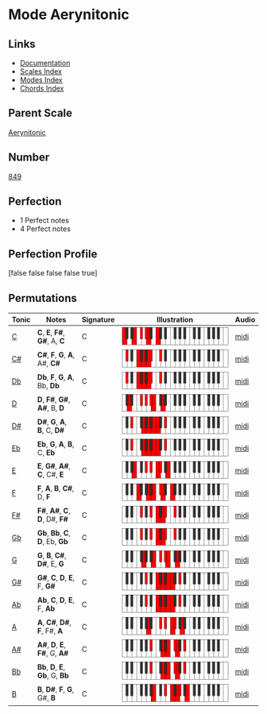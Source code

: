 # Mode Aerynitonic

## Links

- [Documentation](index.md)
- [Scales Index](Scales.md)
- [Modes Index](Modes.md)
- [Chords Index](Chords.md)

## Parent Scale

[Aerynitonic](ScaleAerynitonic.md)

## Number

[849](https://ianring.com/musictheory/scales/849)

## Perfection

- 1 Perfect notes
- 4 Perfect notes

## Perfection Profile

[false false false false true]

## Permutations

| Tonic | Notes | Signature | Illustration | Audio |
|-------|-------|-----------|--------------|-------|
| [C](ModeCNaturalAerynitonic.md) | **C**, **E**, **F#**, **G#**, A, **C** | C | ![CNaturalAerynitonic](ModeCNaturalAerynitonic.png) | [midi](https://github.com/edipermadi/music/blob/main/docs/ModeCNaturalAerynitonic.mid?raw=true) |
| [C#](ModeCSharpAerynitonic.md) | **C#**, **F**, **G**, **A**, A#, **C#** | C | ![CSharpAerynitonic](ModeCSharpAerynitonic.png) | [midi](https://github.com/edipermadi/music/blob/main/docs/ModeCSharpAerynitonic.mid?raw=true) |
| [Db](ModeDFlatAerynitonic.md) | **Db**, **F**, **G**, **A**, Bb, **Db** | C | ![DFlatAerynitonic](ModeDFlatAerynitonic.png) | [midi](https://github.com/edipermadi/music/blob/main/docs/ModeDFlatAerynitonic.mid?raw=true) |
| [D](ModeDNaturalAerynitonic.md) | **D**, **F#**, **G#**, **A#**, B, **D** | C | ![DNaturalAerynitonic](ModeDNaturalAerynitonic.png) | [midi](https://github.com/edipermadi/music/blob/main/docs/ModeDNaturalAerynitonic.mid?raw=true) |
| [D#](ModeDSharpAerynitonic.md) | **D#**, **G**, **A**, **B**, C, **D#** | C | ![DSharpAerynitonic](ModeDSharpAerynitonic.png) | [midi](https://github.com/edipermadi/music/blob/main/docs/ModeDSharpAerynitonic.mid?raw=true) |
| [Eb](ModeEFlatAerynitonic.md) | **Eb**, **G**, **A**, **B**, C, **Eb** | C | ![EFlatAerynitonic](ModeEFlatAerynitonic.png) | [midi](https://github.com/edipermadi/music/blob/main/docs/ModeEFlatAerynitonic.mid?raw=true) |
| [E](ModeENaturalAerynitonic.md) | **E**, **G#**, **A#**, **C**, C#, **E** | C | ![ENaturalAerynitonic](ModeENaturalAerynitonic.png) | [midi](https://github.com/edipermadi/music/blob/main/docs/ModeENaturalAerynitonic.mid?raw=true) |
| [F](ModeFNaturalAerynitonic.md) | **F**, **A**, **B**, **C#**, D, **F** | C | ![FNaturalAerynitonic](ModeFNaturalAerynitonic.png) | [midi](https://github.com/edipermadi/music/blob/main/docs/ModeFNaturalAerynitonic.mid?raw=true) |
| [F#](ModeFSharpAerynitonic.md) | **F#**, **A#**, **C**, **D**, D#, **F#** | C | ![FSharpAerynitonic](ModeFSharpAerynitonic.png) | [midi](https://github.com/edipermadi/music/blob/main/docs/ModeFSharpAerynitonic.mid?raw=true) |
| [Gb](ModeGFlatAerynitonic.md) | **Gb**, **Bb**, **C**, **D**, Eb, **Gb** | C | ![GFlatAerynitonic](ModeGFlatAerynitonic.png) | [midi](https://github.com/edipermadi/music/blob/main/docs/ModeGFlatAerynitonic.mid?raw=true) |
| [G](ModeGNaturalAerynitonic.md) | **G**, **B**, **C#**, **D#**, E, **G** | C | ![GNaturalAerynitonic](ModeGNaturalAerynitonic.png) | [midi](https://github.com/edipermadi/music/blob/main/docs/ModeGNaturalAerynitonic.mid?raw=true) |
| [G#](ModeGSharpAerynitonic.md) | **G#**, **C**, **D**, **E**, F, **G#** | C | ![GSharpAerynitonic](ModeGSharpAerynitonic.png) | [midi](https://github.com/edipermadi/music/blob/main/docs/ModeGSharpAerynitonic.mid?raw=true) |
| [Ab](ModeAFlatAerynitonic.md) | **Ab**, **C**, **D**, **E**, F, **Ab** | C | ![AFlatAerynitonic](ModeAFlatAerynitonic.png) | [midi](https://github.com/edipermadi/music/blob/main/docs/ModeAFlatAerynitonic.mid?raw=true) |
| [A](ModeANaturalAerynitonic.md) | **A**, **C#**, **D#**, **F**, F#, **A** | C | ![ANaturalAerynitonic](ModeANaturalAerynitonic.png) | [midi](https://github.com/edipermadi/music/blob/main/docs/ModeANaturalAerynitonic.mid?raw=true) |
| [A#](ModeASharpAerynitonic.md) | **A#**, **D**, **E**, **F#**, G, **A#** | C | ![ASharpAerynitonic](ModeASharpAerynitonic.png) | [midi](https://github.com/edipermadi/music/blob/main/docs/ModeASharpAerynitonic.mid?raw=true) |
| [Bb](ModeBFlatAerynitonic.md) | **Bb**, **D**, **E**, **Gb**, G, **Bb** | C | ![BFlatAerynitonic](ModeBFlatAerynitonic.png) | [midi](https://github.com/edipermadi/music/blob/main/docs/ModeBFlatAerynitonic.mid?raw=true) |
| [B](ModeBNaturalAerynitonic.md) | **B**, **D#**, **F**, **G**, G#, **B** | C | ![BNaturalAerynitonic](ModeBNaturalAerynitonic.png) | [midi](https://github.com/edipermadi/music/blob/main/docs/ModeBNaturalAerynitonic.mid?raw=true) |

